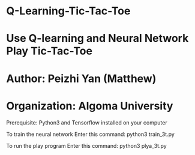 # Q-Learning-Tic-Tac-Toe
# Use Q-learning and Neural Network Play Tic-Tac-Toe
# Author: Peizhi Yan (Matthew)
# Organization: Algoma University

Prerequisite: Python3 and Tensorflow installed on your computer

To train the neural network
Enter this command: python3 train_3t.py

To run the play program
Enter this command: python3 plya_3t.py
